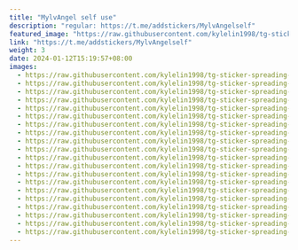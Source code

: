 ```yaml
---
title: "MylvAngel self use"
description: "regular: https://t.me/addstickers/MylvAngelself"
featured_image: "https://raw.githubusercontent.com/kylelin1998/tg-sticker-spreading-worldwide-images/main/img/f4d65426-6cb1-41a7-91b1-8681b13e3e3e.jpg"
link: "https://t.me/addstickers/MylvAngelself"
weight: 3
date: 2024-01-12T15:19:57+08:00
images:
  - https://raw.githubusercontent.com/kylelin1998/tg-sticker-spreading-worldwide-images/main/img/f4d65426-6cb1-41a7-91b1-8681b13e3e3e.jpg
  - https://raw.githubusercontent.com/kylelin1998/tg-sticker-spreading-worldwide-images/main/img/fead6b85-51de-4d80-bc7d-1b62e08c13b4.jpg
  - https://raw.githubusercontent.com/kylelin1998/tg-sticker-spreading-worldwide-images/main/img/ab5ca839-310c-47e2-bdf4-7283ac847069.jpg
  - https://raw.githubusercontent.com/kylelin1998/tg-sticker-spreading-worldwide-images/main/img/94e6443f-d18b-4dcd-848f-3d4b8419779f.jpg
  - https://raw.githubusercontent.com/kylelin1998/tg-sticker-spreading-worldwide-images/main/img/61e2f097-faee-4a4b-ac8f-249b6005b34a.jpg
  - https://raw.githubusercontent.com/kylelin1998/tg-sticker-spreading-worldwide-images/main/img/e47ac218-f729-4a3c-bcad-7cd1a5ee4b41.jpg
  - https://raw.githubusercontent.com/kylelin1998/tg-sticker-spreading-worldwide-images/main/img/0b8a0b8b-e9d8-4591-b8cd-90dd47ba24f7.jpg
  - https://raw.githubusercontent.com/kylelin1998/tg-sticker-spreading-worldwide-images/main/img/1db1fcac-57df-450b-a60f-fa79963d64dd.jpg
  - https://raw.githubusercontent.com/kylelin1998/tg-sticker-spreading-worldwide-images/main/img/7e38d7ed-3b27-4ccd-a920-6d3775ac717b.jpg
  - https://raw.githubusercontent.com/kylelin1998/tg-sticker-spreading-worldwide-images/main/img/e5a2592a-ff98-44c6-87dd-254bdf6e4577.jpg
  - https://raw.githubusercontent.com/kylelin1998/tg-sticker-spreading-worldwide-images/main/img/afcf96e4-d710-4c6c-bd14-07e42550a2a1.jpg
  - https://raw.githubusercontent.com/kylelin1998/tg-sticker-spreading-worldwide-images/main/img/ee42d6d7-1ca0-49a6-b51b-c58bd47b87f5.jpg
  - https://raw.githubusercontent.com/kylelin1998/tg-sticker-spreading-worldwide-images/main/img/8031b278-7003-4f4f-8fc5-089b33b260d0.jpg
  - https://raw.githubusercontent.com/kylelin1998/tg-sticker-spreading-worldwide-images/main/img/e98420ad-b779-4890-baac-ba8afc4cefc6.jpg
  - https://raw.githubusercontent.com/kylelin1998/tg-sticker-spreading-worldwide-images/main/img/e408ca82-584d-4d08-b3d4-3b17f92a6b67.jpg
  - https://raw.githubusercontent.com/kylelin1998/tg-sticker-spreading-worldwide-images/main/img/b7a138ca-f5f1-4803-bf97-b8ad3269f066.jpg
  - https://raw.githubusercontent.com/kylelin1998/tg-sticker-spreading-worldwide-images/main/img/3cd7cc91-f557-46f6-b3ed-c34fb22827fd.jpg
  - https://raw.githubusercontent.com/kylelin1998/tg-sticker-spreading-worldwide-images/main/img/b0707bc9-3a9d-4076-8a15-323d116457ea.jpg
  - https://raw.githubusercontent.com/kylelin1998/tg-sticker-spreading-worldwide-images/main/img/03a810d5-be0a-4e79-adc0-97f4849b8a00.jpg
  - https://raw.githubusercontent.com/kylelin1998/tg-sticker-spreading-worldwide-images/main/img/a96194b8-b25c-4bb7-9e6e-ce295c6476fc.jpg
---
```

